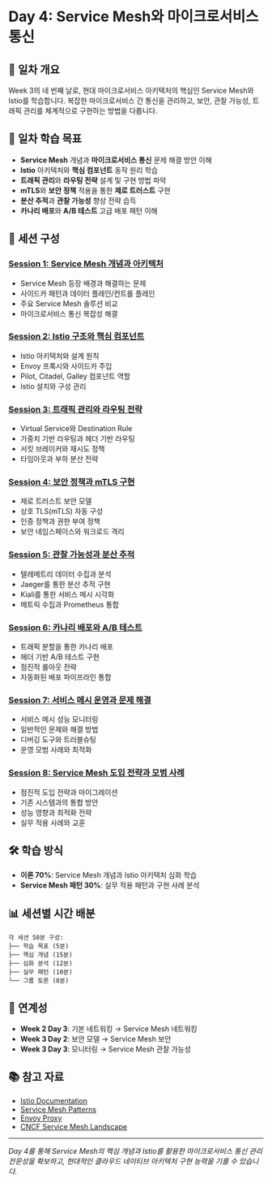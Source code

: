 # Day 4: Service Mesh와 마이크로서비스 통신

## 📍 일차 개요
Week 3의 네 번째 날로, 현대 마이크로서비스 아키텍처의 핵심인 Service Mesh와 Istio를 학습합니다. 복잡한 마이크로서비스 간 통신을 관리하고, 보안, 관찰 가능성, 트래픽 관리를 체계적으로 구현하는 방법을 다룹니다.

## 🎯 일차 학습 목표
- **Service Mesh** 개념과 **마이크로서비스 통신** 문제 해결 방안 이해
- **Istio** 아키텍처와 **핵심 컴포넌트** 동작 원리 학습
- **트래픽 관리**와 **라우팅 전략** 설계 및 구현 방법 파악
- **mTLS**와 **보안 정책** 적용을 통한 **제로 트러스트** 구현
- **분산 추적**과 **관찰 가능성** 향상 전략 습득
- **카나리 배포**와 **A/B 테스트** 고급 배포 패턴 이해

## 📅 세션 구성

### [Session 1: Service Mesh 개념과 아키텍처](./session_01.md)
- Service Mesh 등장 배경과 해결하는 문제
- 사이드카 패턴과 데이터 플레인/컨트롤 플레인
- 주요 Service Mesh 솔루션 비교
- 마이크로서비스 통신 복잡성 해결

### [Session 2: Istio 구조와 핵심 컴포넌트](./session_02.md)
- Istio 아키텍처와 설계 원칙
- Envoy 프록시와 사이드카 주입
- Pilot, Citadel, Galley 컴포넌트 역할
- Istio 설치와 구성 관리

### [Session 3: 트래픽 관리와 라우팅 전략](./session_03.md)
- Virtual Service와 Destination Rule
- 가중치 기반 라우팅과 헤더 기반 라우팅
- 서킷 브레이커와 재시도 정책
- 타임아웃과 부하 분산 전략

### [Session 4: 보안 정책과 mTLS 구현](./session_04.md)
- 제로 트러스트 보안 모델
- 상호 TLS(mTLS) 자동 구성
- 인증 정책과 권한 부여 정책
- 보안 네임스페이스와 워크로드 격리

### [Session 5: 관찰 가능성과 분산 추적](./session_05.md)
- 텔레메트리 데이터 수집과 분석
- Jaeger를 통한 분산 추적 구현
- Kiali를 통한 서비스 메시 시각화
- 메트릭 수집과 Prometheus 통합

### [Session 6: 카나리 배포와 A/B 테스트](./session_06.md)
- 트래픽 분할을 통한 카나리 배포
- 헤더 기반 A/B 테스트 구현
- 점진적 롤아웃 전략
- 자동화된 배포 파이프라인 통합

### [Session 7: 서비스 메시 운영과 문제 해결](./session_07.md)
- 서비스 메시 성능 모니터링
- 일반적인 문제와 해결 방법
- 디버깅 도구와 트러블슈팅
- 운영 모범 사례와 최적화

### [Session 8: Service Mesh 도입 전략과 모범 사례](./session_08.md)
- 점진적 도입 전략과 마이그레이션
- 기존 시스템과의 통합 방안
- 성능 영향과 최적화 전략
- 실무 적용 사례와 교훈

## 🛠 학습 방식
- **이론 70%**: Service Mesh 개념과 Istio 아키텍처 심화 학습
- **Service Mesh 패턴 30%**: 실무 적용 패턴과 구현 사례 분석

## 📊 세션별 시간 배분
```
각 세션 50분 구성:
├── 학습 목표 (5분)
├── 핵심 개념 (15분)
├── 심화 분석 (12분)
├── 실무 패턴 (10분)
└── 그룹 토론 (8분)
```

## 🔗 연계성
- **Week 2 Day 3**: 기본 네트워킹 → Service Mesh 네트워킹
- **Week 3 Day 2**: 보안 모델 → Service Mesh 보안
- **Week 3 Day 3**: 모니터링 → Service Mesh 관찰 가능성

## 📚 참고 자료
- [Istio Documentation](https://istio.io/latest/docs/)
- [Service Mesh Patterns](https://www.manning.com/books/istio-in-action)
- [Envoy Proxy](https://www.envoyproxy.io/docs/)
- [CNCF Service Mesh Landscape](https://landscape.cncf.io/card-mode?category=service-mesh)

---
*Day 4를 통해 Service Mesh의 핵심 개념과 Istio를 활용한 마이크로서비스 통신 관리 전문성을 확보하고, 현대적인 클라우드 네이티브 아키텍처 구현 능력을 기를 수 있습니다.*